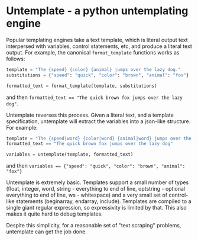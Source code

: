 # Untemplate - a python untemplating engine

Popular templating engines take a text template, which is literal output text interpersed with variables, control statements, etc, and produce a literal text output. For example, the canonical `format_template` functions works as follows:

```python
template = "The {speed} {color} {animal} jumps over the lazy dog."
substitutions = {"speed": "quick", "color": "brown", "animal": "fox"}

formatted_text = format_template(template, substitutions)
```

and then `formatted_text == "The quick brown fox jumps over the lazy dog"`.

Untemplate reverses this process. Given a literal text, and a template specification, untemplate will extract the variables into a json-like structure. For example:

```python
template = "The {speed|word} {color|word} {animal|word} jumps over the lazy dog."
formatted_text == "The quick brown fox jumps over the lazy dog"

variables = untemplate(template, formatted_text)
```

and then `variables == {"speed": "quick", "color": "brown", "animal": "fox"}`

Untemplate is extremely basic. Templates support a small number of types (float, integer, word, string - everything to end of line, optstring - optional everything to end of line, ws - whitespace) and a very small set of control-like statements (beginarray, endarray, include). Templates are compiled to a single giant regular expression, so expressivity is limited by that. This also makes it quite hard to debug templates.

Despite this simplicity, for a reasonable set of "text scraping" problems, untemplate can get the job done.